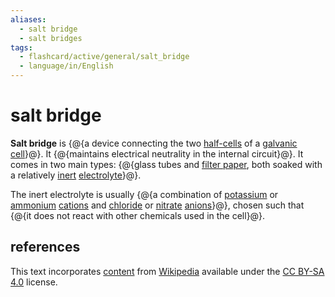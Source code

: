 ```yaml
---
aliases:
  - salt bridge
  - salt bridges
tags:
  - flashcard/active/general/salt_bridge
  - language/in/English
---
```


# salt bridge

__Salt bridge__ is {@{a device connecting the two [half-cells](half-cell.md) of a [galvanic cell](galvanic%20cell.md)}@}. It {@{maintains electrical neutrality in the internal circuit}@}. It comes in two main types: {@{glass tubes and [filter paper](filter%20paper.md), both soaked with a relatively [inert](chemically%20inert.md) [electrolyte](electrolyte.md)}@}.

The inert electrolyte is usually {@{a combination of [potassium](potassium.md) or [ammonium](ammonium.md) [cations](ion.md) and [chloride](chloride.md) or [nitrate](nitrate.md) [anions](ion.md)}@}, chosen such that {@{it does not react with other chemicals used in the cell}@}.

## references

This text incorporates [content](https://en.wikipedia.org/wiki/salt_bridge) from [Wikipedia](Wikipedia.md) available under the [CC BY-SA 4.0](https://creativecommons.org/licenses/by-sa/4.0/) license.
